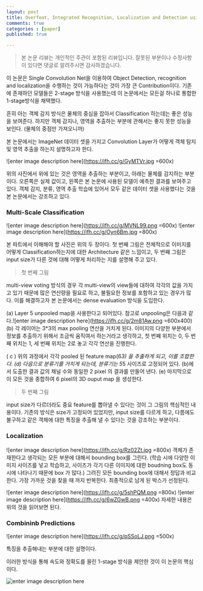 ```yaml
---
layout: post
title: Overfeat, Integrated Recognition, Localization and Detection using Convolutional Networks
comments: true
categories : [paper]
published: true

---
```


> 본 논문 리뷰는 개인적인 주관이 포함된 리뷰입니다.
> 잘못된 부분이나 수정사항이 있다면 댓글로 알려주시면 감사하겠습니다.


이 논문은 Single Convolution Net을 이용하여 Object Detection, recognition and localization을 수행하는 것이 가능하다는 것이 가장 큰 Contribution이다. 기존에 존재하던 모델들은 2-stage 방식을 사용했는데 이 논문에서는 모든걸 하나로 통합한 1-stage방식을 채택했다. 

흔히 아는 객체 감지 방식은 물체의 중심을 잡아서 Classification 하는데는 좋은 성능을 보여준다. 하지만 객체 감지나, 영역을 추출하는 부분에 관해서는 좋지 못한 성능을 보인다. (물체의 중점만 가져오니까)  

본 논문에서는 ImageNet 데이터 셋을 가지고 Convolution Layer가 어떻게 객체 탐지 및 영역 추출을 하는지 설명하고자 한다.

![enter image description here](https://ifh.cc/g/GyMTVr.jpg =600x)

위의 사진에서 위에 있는 것은 영역을 추출하는 부분이고, 아래는 물체를 감지하는 부분이다. 오른쪽은 실제 값이고, 왼쪽은 본 논문에 사용된 모델이 예측한 결과를 보여주고 있다. 객체 감지, 분류, 영역 추출 학습에 있어서 모두 같은 데이터 셋을 사용했다는 것을 본 논문에서는 강조하고 있다. 

### Multi-Scale Classification
![enter image description here](https://ifh.cc/g/MVNL99.png =600x)
![enter image description here](https://ifh.cc/g/Oyn6Bm.jpg =800x)

본 파트에서 이해해야 할 사진은 위의 두 장이다. 첫 번째 그림은 전체적으로 이미지를 어떻게 Classification하는지에 대한 Architecture 같은 느낌이고, 두 번째 그림은 input size가 다른 것에 대해 어떻게 처리하는 지를 설명해 주고 있다. 

>첫 번째 그림

multi-view voting 방식의 경우 각 multi-view의 view들에 대하여 각각의 값을 가지고 있기 때문에 많은 연산량을 필요로 하고, 불필요한 정보를 포함하고 있는 경우가 많다. 이를 해결하고자 본 논문에서는 dense evaluation 방식을 도입한다. 

(a) Layer 5 unpooled map을 사용한다고 되어있다. 참고로 unpooling은 다음과 같다.![enter image description here](https://ifh.cc/g/2m81Aw.png =600x400)
(b) 각 레이어는 3*3의 max pooling 연산을 거치게 된다. 이미지의 다양한 부분에서 정보를 추출하기 위해서 조금씩 움직여서 하는거라고 생각하고, 첫 번째 위치는 0, 두 번째 위치는 1, 세 번째 위치는 2로 놓고 각각 연산을 진행한다. 

( c ) 위의 과정에서 각각 pooled 된 feature map(6*3) 을 추출하게 되고, 이를 조합한다.
(d) 다음으로 분류기를 거치게 되는데, 분류기는 5*5 사이즈로 고정되어 있다. (b)에서 도출한 결과 값의 채널 수와 동일한 2 pixel 의 결과를 만들어 낸다.
(e) 마지막으로 이 모든 것을 종합하여 6 pixel의 3D ouput map 을 생성한다.

> 두 번째 그림

input size가 다르더라도 중요 feature를 뽑아낼 수 있다는 것이 그 그림의 핵심적인 내용이다. 기존의 방식은 size가 고정되어 있었지만, input size를 다르게 하고, 다름에도 불구하고 같은 객체에 대한 특징을 추출해 낼 수 있다는 것을 강조하는 부분이다.

### Localization
![enter image description here](https://ifh.cc/g/Rz02Zt.jpg =800x)
객체가 존재한다고 생각되는 모든 부분에 대해서 bounding box를 그린다. (학습 시에 다양한 이미지 사이즈를 넣고 학습하고, 사이즈가 각기 다른 이미지에 대한 boudning box도 동시에 나타나기 때문에 box 가 많다.) 그려진 모든 bounding box에 대해서 정답과 비교한다. 가장 가까운 것을 찾을 때 까지 반복한다. 최종적으로 남게 된 박스가 선정된다. 

![enter image description here](https://ifh.cc/g/5shPQM.png =800x)
![enter image description here](https://ifh.cc/g/6wZGwB.png =400x)
자세한 내용은 위의 것을 읽어보면 된다.

### Combininb Predictions
![enter image description here](https://ifh.cc/g/pSSoLJ.png =500x)

특징을 추출해내는 부분에 대한 설명이다. 

이러한 방식을 통해 속도와 정확도를 올린 1-stage 방식을 제안한 것이 이 논문의 핵심이다.

![enter image description here](https://ifh.cc/g/TzZybo.png)

